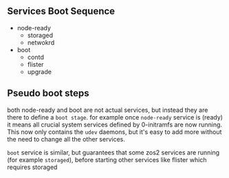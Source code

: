 
## Services Boot Sequence
- node-ready
  - storaged
  - netwokrd
- boot
  - contd
  - flister
  - upgrade

## Pseudo boot steps
both node-ready and boot are not actual services, but instead they are there to define a `boot stage`. for example once `node-ready` service is (ready) it means all crucial system services defined by 0-initramfs are now running. This now only contains the `udev` daemons, but it's easy to add more without the need to change all the other services.

`boot` service is similar, but guarantees that some zos2 services are running (for example `storaged`), before starting other services like flister which requires storaged
